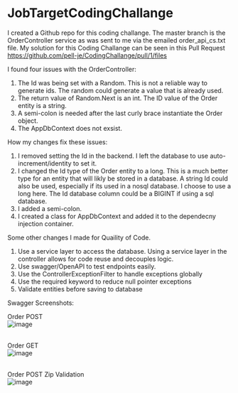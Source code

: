 # JobTargetCodingChallange

I created a Github repo for this coding challange.
The master branch is the OrderController service as was sent to me via the emailed order_api_cs.txt file.
My solution for this Coding Challange can be seen in this Pull Request https://github.com/pell-je/CodingChallange/pull/1/files


I found four issues with the OrderController:
1. The Id was being set with a Random. This is not a reliable way to generate ids. The random could generate a value that is already used.
2. The return value of Random.Next is an int. The ID value of the Order entity is a string.
3. A semi-colon is needed after the last curly brace instantiate the Order object.
4. The AppDbContext does not exsist.

How my changes fix these issues:
1. I removed setting the Id in the backend. I left the database to use auto-increment/identity to set it.
2. I changed the Id type of the Order entity to a long. This is a much better type for an entity that will likly be stored in a database. A string Id could also be used, especially if its used in a nosql database. I choose to use a long here. The Id database column could be a BIGINT if using a sql database.
3. I added a semi-colon.
4. I created a class for AppDbContext and added it to the dependecny injection container.

Some other changes I made for Quaility of Code. 
1. Use a service layer to access the database. Using a service layer in the controller allows for code reuse and decouples logic.
2. Use swagger/OpenAPI to test endpoints easily.
3. Use the ControllerExceptionFilter to handle exceptions globally
4. Use the required keyword to reduce null pointer exceptions
5. Validate entities before saving to database


Swagger Screenshots:
</br>

Order POST</br>
![image](https://github.com/pell-je/CodingChallange/assets/90728658/d39cdedc-94aa-4be9-87e7-61c101cdd32d)
</br>
</br>

Order GET</br>
![image](https://github.com/pell-je/CodingChallange/assets/90728658/c759d9af-18b9-4be7-a8a2-c170cc44573a)
</br>
</br>

Order POST Zip Validation</br>
![image](https://github.com/pell-je/CodingChallange/assets/90728658/595b8851-3e62-491c-885f-95b016cf8ec7)
</br>
</br>


